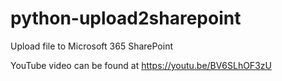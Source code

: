 # python-upload2sharepoint
Upload file to Microsoft 365 SharePoint

YouTube video can be found at
https://youtu.be/BV6SLhOF3zU
